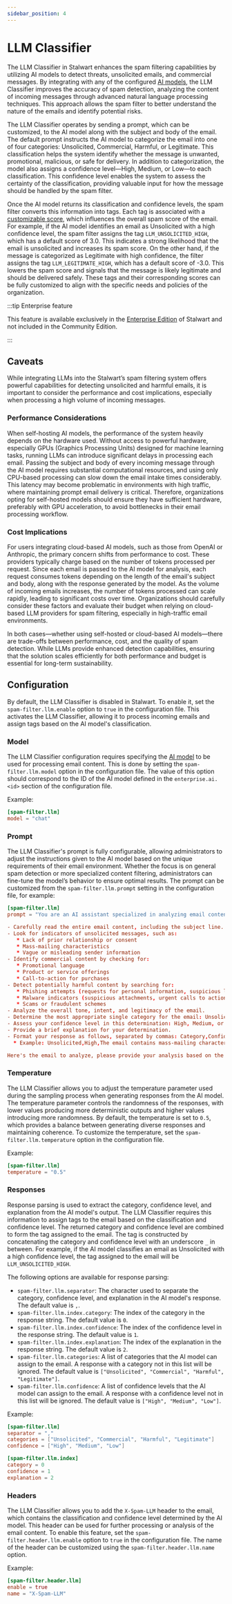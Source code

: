 ```yaml
---
sidebar_position: 4
---
```


# LLM Classifier

The LLM Classifier in Stalwart enhances the spam filtering capabilities by utilizing AI models to detect threats, unsolicited emails, and commercial messages. By integrating with any of the configured [AI models](/docs/server/ai-models), the LLM Classifier improves the accuracy of spam detection, analyzing the content of incoming messages through advanced natural language processing techniques. This approach allows the spam filter to better understand the nature of the emails and identify potential risks.


The LLM Classifier operates by sending a prompt, which can be customized, to the AI model along with the subject and body of the email. The default prompt instructs the AI model to categorize the email into one of four categories: Unsolicited, Commercial, Harmful, or Legitimate. This classification helps the system identify whether the message is unwanted, promotional, malicious, or safe for delivery. In addition to categorization, the model also assigns a confidence level—High, Medium, or Low—to each classification. This confidence level enables the system to assess the certainty of the classification, providing valuable input for how the message should be handled by the spam filter.

Once the AI model returns its classification and confidence levels, the spam filter converts this information into tags. Each tag is associated with a [customizable score](/docs/spamfilter/settings/scores), which influences the overall spam score of the email. For example, if the AI model identifies an email as Unsolicited with a high confidence level, the spam filter assigns the tag `LLM_UNSOLICITED_HIGH`, which has a default score of 3.0. This indicates a strong likelihood that the email is unsolicited and increases its spam score. On the other hand, if the message is categorized as Legitimate with high confidence, the filter assigns the tag `LLM_LEGITIMATE_HIGH`, which has a default score of -3.0. This lowers the spam score and signals that the message is likely legitimate and should be delivered safely. These tags and their corresponding scores can be fully customized to align with the specific needs and policies of the organization.

:::tip Enterprise feature

This feature is available exclusively in the [Enterprise Edition](/docs/server/enterprise) of Stalwart and not included in the Community Edition.

:::

## Caveats

While integrating LLMs into the Stalwart’s spam filtering system offers powerful capabilities for detecting unsolicited and harmful emails, it is important to consider the performance and cost implications, especially when processing a high volume of incoming messages.

### Performance Considerations

When self-hosting AI models, the performance of the system heavily depends on the hardware used. Without access to powerful hardware, especially GPUs (Graphics Processing Units) designed for machine learning tasks, running LLMs can introduce significant delays in processing each email. Passing the subject and body of every incoming message through the AI model requires substantial computational resources, and using only CPU-based processing can slow down the email intake times considerably. This latency may become problematic in environments with high traffic, where maintaining prompt email delivery is critical. Therefore, organizations opting for self-hosted models should ensure they have sufficient hardware, preferably with GPU acceleration, to avoid bottlenecks in their email processing workflow.

### Cost Implications

For users integrating cloud-based AI models, such as those from OpenAI or Anthropic, the primary concern shifts from performance to cost. These providers typically charge based on the number of tokens processed per request. Since each email is passed to the AI model for analysis, each request consumes tokens depending on the length of the email's subject and body, along with the response generated by the model. As the volume of incoming emails increases, the number of tokens processed can scale rapidly, leading to significant costs over time. Organizations should carefully consider these factors and evaluate their budget when relying on cloud-based LLM providers for spam filtering, especially in high-traffic email environments.

In both cases—whether using self-hosted or cloud-based AI models—there are trade-offs between performance, cost, and the quality of spam detection. While LLMs provide enhanced detection capabilities, ensuring that the solution scales efficiently for both performance and budget is essential for long-term sustainability.

## Configuration

By default, the LLM Classifier is disabled in Stalwart. To enable it, set the `spam-filter.llm.enable` option to `true` in the configuration file. This activates the LLM Classifier, allowing it to process incoming emails and assign tags based on the AI model's classification.

### Model

The LLM Classifier configuration requires specifying the [AI model](/docs/server/ai-models) to be used for processing email content. This is done by setting the `spam-filter.llm.model` option in the configuration file. The value of this option should correspond to the ID of the AI model defined in the `enterprise.ai.<id>` section of the configuration file.

Example:

```toml
[spam-filter.llm]
model = "chat"
```

### Prompt

The LLM Classifier's prompt is fully configurable, allowing administrators to adjust the instructions given to the AI model based on the unique requirements of their email environment. Whether the focus is on general spam detection or more specialized content filtering, administrators can fine-tune the model’s behavior to ensure optimal results. The prompt can be customized from the `spam-filter.llm.prompt` setting in the configuration file, for example:

```toml
[spam-filter.llm]
prompt = "You are an AI assistant specialized in analyzing email content to detect unsolicited, commercial, or harmful messages. Your task is to examine the provided email, including its subject line, and determine if it falls into any of these categories. Please follow these steps:

- Carefully read the entire email content, including the subject line.
- Look for indicators of unsolicited messages, such as:
   * Lack of prior relationship or consent
   * Mass-mailing characteristics
   * Vague or misleading sender information
- Identify commercial content by checking for:
   * Promotional language
   * Product or service offerings
   * Call-to-action for purchases
- Detect potentially harmful content by searching for:
   * Phishing attempts (requests for personal information, suspicious links)
   * Malware indicators (suspicious attachments, urgent calls to action)
   * Scams or fraudulent schemes
- Analyze the overall tone, intent, and legitimacy of the email.
- Determine the most appropriate single category for the email: Unsolicited, Commercial, Harmful, or Legitimate.
- Assess your confidence level in this determination: High, Medium, or Low.
- Provide a brief explanation for your determination.
- Format your response as follows, separated by commas: Category,Confidence,Explanation
  * Example: Unsolicited,High,The email contains mass-mailing characteristics without any prior relationship context.

Here's the email to analyze, please provide your analysis based on the above instructions, ensuring your response is in the specified comma-separated format:"
```

### Temperature

The LLM Classifier allows you to adjust the temperature parameter used during the sampling process when generating responses from the AI model. The temperature parameter controls the randomness of the responses, with lower values producing more deterministic outputs and higher values introducing more randomness. By default, the temperature is set to `0.5`, which provides a balance between generating diverse responses and maintaining coherence. To customize the temperature, set the `spam-filter.llm.temperature` option in the configuration file.

Example:

```toml
[spam-filter.llm]
temperature = "0.5"
```

### Responses

Response parsing is used to extract the category, confidence level, and explanation from the AI model's output. The LLM Classifier requires this information to assign tags to the email based on the classification and confidence level. The returned category and confidence level are combined to form the tag assigned to the email. The tag is constructed by concatenating the category and confidence level with an underscore `_` in between. For example, if the AI model classifies an email as Unsolicited with a high confidence level, the tag assigned to the email will be `LLM_UNSOLICITED_HIGH`.

The following options are available for response parsing:

- `spam-filter.llm.separator`: The character used to separate the category, confidence level, and explanation in the AI model's response. The default value is `,`.
- `spam-filter.llm.index.category`: The index of the category in the response string. The default value is `0`.
- `spam-filter.llm.index.confidence`: The index of the confidence level in the response string. The default value is `1`.
- `spam-filter.llm.index.explanation`: The index of the explanation in the response string. The default value is `2`.
- `spam-filter.llm.categories`: A list of categories that the AI model can assign to the email. A response with a category not in this list will be ignored. The default value is `["Unsolicited", "Commercial", "Harmful", "Legitimate"]`.
- `spam-filter.llm.confidence`: A list of confidence levels that the AI model can assign to the email. A response with a confidence level not in this list will be ignored. The default value is `["High", "Medium", "Low"]`.

Example:

```toml
[spam-filter.llm]
separator = ","
categories = ["Unsolicited", "Commercial", "Harmful", "Legitimate"]
confidence = ["High", "Medium", "Low"]

[spam-filter.llm.index]
category = 0
confidence = 1
explanation = 2
```

### Headers

The LLM Classifier allows you to add the `X-Spam-LLM` header to the email, which contains the classification and confidence level determined by the AI model. This header can be used for further processing or analysis of the email content. To enable this feature, set the `spam-filter.header.llm.enable` option to `true` in the configuration file. The name of the header can be customized using the `spam-filter.header.llm.name` option.

Example:

```toml
[spam-filter.header.llm]
enable = true
name = "X-Spam-LLM"
```
